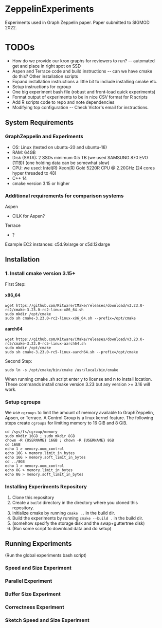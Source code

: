 # ZeppelinExperiments
Experiments used in Graph Zeppelin paper. Paper submitted to SIGMOD 2022.

# TODOs
* How do we provide our kron graphs for reviewers to run? -- automated get and place in right spot on SSD
* Aspen and Terrace code and build instructions -- can we have cmake do this? Other installation scripts
* Expand installation instructions a little bit to include installing cmake etc.
* Setup instructions for cgroup
* One big experiment bash file (robust and front-load quick experiments)
* Format output of experiments to be in nice CSV format for R scripts
* Add R scripts code to repo and note dependencies
* Modifying top configuration -- Check Victor's email for instructions.

## System Requirements
### GraphZeppelin and Experiments
* OS: Linux (tested on ubuntu-20 and ubuntu-18)
* RAM: 64GB
* Disk (SATA): 2 SSDs minimum 0.5 TB (we used SAMSUNG 870 EVO (1TB)) (one holding data can be somewhat slow)
* CPU: we used: Intel(R) Xeon(R) Gold 5220R CPU @ 2.20GHz (24 cores hyper threaded to 48)
* C++ 14
* cmake version 3.15 or higher

### Additional requirements for comparison systems
Aspen
* CILK for Aspen?

Terrace
* ?

Example EC2 instances: c5d.9xlarge or c5d.12xlarge

## Installation
### 1. Install cmake version 3.15+
First Step:
#### x86_64
```
wget https://github.com/Kitware/CMake/releases/download/v3.23.0-rc2/cmake-3.23.0-rc2-linux-x86_64.sh
sudo mkdir /opt/cmake
sudo sh cmake-3.23.0-rc2-linux-x86_64.sh --prefix=/opt/cmake
```
#### aarch64
```
wget https://github.com/Kitware/CMake/releases/download/v3.23.0-rc5/cmake-3.23.0-rc5-linux-aarch64.sh
sudo mkdir /opt/cmake
sudo sh cmake-3.23.0-rc5-linux-aarch64.sh --prefix=/opt/cmake
```
Second Step:
```
sudo ln -s /opt/cmake/bin/cmake /usr/local/bin/cmake
```
When running cmake .sh script enter y to license and n to install location.  
These commands install cmake version 3.23 but any version >= 3.16 will work.

### Setup cgroups
We use `cgroups` to limit the amount of memory available to GraphZeppelin, Apsen, or Terrace. A Control Group is a linux kernel feature. The following steps create `cgroups` for limiting memory to 16 GiB and 8 GiB.

```
cd /sys/fs/cgroup/memory
sudo mkdir 16GB ; sudo mkdir 8GB
chown -R {USERNAME} 16GB ; chown -R {USERNAME} 8GB
cd 16GB
echo 1 > memory.oom_control
echo 16G > memory.limit_in_bytes
echo 16G > memory.soft_limit_in_bytes
cd ../8GB
echo 1 > memory.oom_control
echo 8G > memory.limit_in_bytes
echo 8G > memory.soft_limit_in_bytes
```

### Installing Experiments Repository
1. Clone this repository
2. Create a `build` directory in the directory where you cloned this repository.
3. Initialize cmake by running `cmake ..` in the build dir.
4. Build the experiments by running `cmake --build .` in the build dir.
5. (somehow specify the storage disk and the swap+guttertree disk)
6. (Run some script to download data and do setup)

## Running Experiments
(Run the global experiments bash script)
### Speed and Size Experiment

### Parallel Experiment

### Buffer Size Experiment

### Correctness Experiment

### Sketch Speed and Size Experiment

